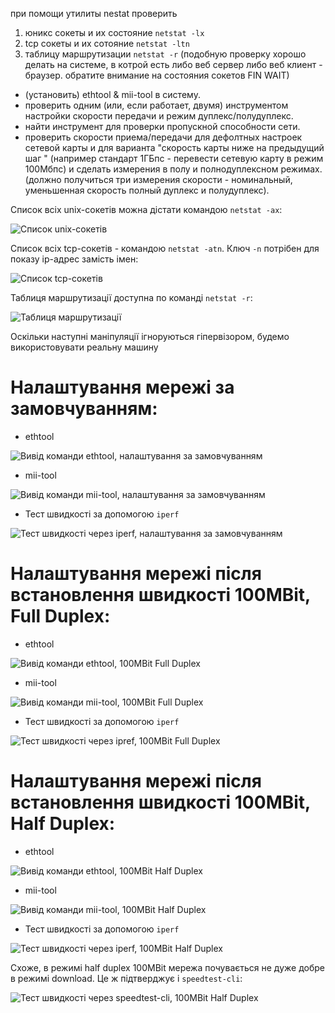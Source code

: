 при помощи утилиты nestat проверить

1. юникс сокеты и их состояние `netstat -lx`
2. tcp сокеты и их сотояние `netstat -ltn`
3. таблицу маршрутизации `netstat -r`
 (подобную проверку хорошо делать на системе, в котрой есть либо веб сервер либо веб клиент - браузер. обратите внимание на состояния сокетов FIN WAIT)
 
* (установить) ethtool & mii-tool в систему. 
* проверить одним (или, если работает, двумя) инструментом настройки скорости передачи и режим дуплекс/полудуплекс.
* найти инструмент для проверки пропускной способности сети.
* проверить скорости приема/передачи для дефолтных настроек сетевой карты и для варианта "скорость карты ниже на предыдущий шаг " (например стандарт 1ГБпс - перевести сетевую карту в режим 100Мбпс) и сделать измерения в полу и полнодуплексном режимах. (должно получиться три измерения скорости - номинальный, уменьшенная скорость полный дуплекс и полудуплекс).

Список всіх unix-сокетів можна дістати командою `netstat -ax`:

![Список unix-сокетів](sockets.png)

Список всіх tcp-сокетів - командою `netstat -atn`. Ключ `-n` потрібен для показу ip-адрес замість імен:

![Список tcp-сокетів](tcp.png)

Таблиця маршрутизації доступна по команді `netstat -r`:

![Таблиця маршрутизації](route.png)

Оскільки наступні маніпуляції ігноруються гіпервізором, будемо використовувати реальну машину

# Налаштування мережі за замовчуванням:

* ethtool

![Вивід команди ethtool, налаштування за замовчуванням](check1_ethtool.png)

* mii-tool

![Вивід команди mii-tool, налаштування за замовчуванням](check1_mii.png)
 
* Тест швидкості за допомогою `iperf`

![Тест швидкості через iperf, налаштування за замовчуванням](check1_iperf.png)

# Налаштування мережі після встановлення швидкості 100MBit, Full Duplex:

* ethtool

![Вивід команди ethtool, 100MBit Full Duplex](check2_ethtool_100full.png)

* mii-tool

![Вивід команди mii-tool, 100MBit Full Duplex](check2_mii_100full.png)
 
* Тест швидкості за допомогою `iperf`

![Тест швидкості через ipref, 100MBit Full Duplex](check2_iperf_100full.png)

# Налаштування мережі після встановлення швидкості 100MBit, Half Duplex:

* ethtool

![Вивід команди ethtool, 100MBit Half Duplex](check2_ethtool_100half.png)

* mii-tool

![Вивід команди mii-tool, 100MBit Half Duplex](check2_mii_100half.png)
 
* Тест швидкості за допомогою `iperf`

![Тест швидкості через iperf, 100MBit Half Duplex](check2_iperf_100half.png)

Схоже, в режимі half duplex 100MBit мережа почувається не дуже добре в режимі download. Це ж підтверджує і `speedtest-cli`:

![Тест швидкості через speedtest-cli, 100MBit Half Duplex](cli.png)

